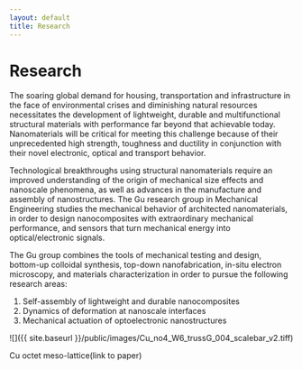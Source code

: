 ```yaml
---
layout: default
title: Research
---
```


# Research

The soaring global demand for housing, transportation and infrastructure in the face of environmental crises and diminishing natural resources necessitates the development of lightweight, durable and multifunctional structural materials with performance far beyond that achievable today. Nanomaterials will be critical for meeting this challenge because of their unprecedented high strength, toughness and ductility in conjunction with their novel electronic, optical and transport behavior.

Technological breakthroughs using structural nanomaterials require an improved understanding of the origin of mechanical size effects and nanoscale phenomena, as well as advances in the manufacture and assembly of nanostructures. The Gu research group in Mechanical Engineering studies the mechanical behavior of architected nanomaterials, in order to design nanocomposites with extraordinary mechanical performance, and sensors that turn mechanical energy into optical/electronic signals.

The Gu group combines the tools of mechanical testing and design, bottom-up colloidal synthesis, top-down nanofabrication, in-situ electron microscopy, and materials characterization in order to pursue the following research areas:

1) Self-assembly of lightweight and durable nanocomposites
2) Dynamics of deformation at nanoscale interfaces
3) Mechanical actuation of optoelectronic nanostructures

![]({{ site.baseurl }}/public/images/Cu_no4_W6_trussG_004_scalebar_v2.tiff)

Cu octet meso-lattice(link to paper)
